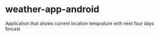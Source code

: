 # weather-app-android
Application that shows current location temprature with next four days forcast
